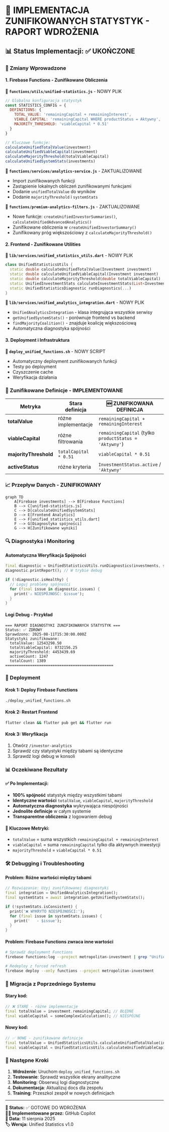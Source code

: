 # 🎯 IMPLEMENTACJA ZUNIFIKOWANYCH STATYSTYK - RAPORT WDROŻENIA

## 📊 Status Implementacji: ✅ UKOŃCZONE

### 🔧 Zmiany Wprowadzone

#### 1. **Firebase Functions - Zunifikowane Obliczenia**

**📁 `functions/utils/unified-statistics.js`** - NOWY PLIK
```javascript
// Globalna konfiguracja statystyk
const STATISTICS_CONFIG = {
  DEFINITIONS: {
    TOTAL_VALUE: 'remainingCapital + remainingInterest',
    VIABLE_CAPITAL: 'remainingCapital WHERE productStatus = Aktywny', 
    MAJORITY_THRESHOLD: 'viableCapital * 0.51'
  }
}

// Kluczowe funkcje:
calculateUnifiedTotalValue(investment)
calculateUnifiedViableCapital(investment) 
calculateMajorityThreshold(totalViableCapital)
calculateUnifiedSystemStats(investments)
```

**📁 `functions/services/analytics-service.js`** - ZAKTUALIZOWANE
- Import zunifikowanych funkcji
- Zastąpienie lokalnych obliczeń zunifikowanymi funkcjami
- Dodanie `unifiedTotalValue` do wyników
- Dodanie `majorityThreshold` i `systemStats`

**📁 `functions/premium-analytics-filters.js`** - ZAKTUALIZOWANE  
- Nowe funkcje: `createUnifiedInvestorSummaries()`, `calculateUnifiedAdvancedAnalytics()`
- Zunifikowane obliczenia w `createUnifiedInvestorSummary()`
- Zunifikowany próg większościowy z `calculateMajorityThreshold()`

#### 2. **Frontend - Zunifikowane Utilities**

**📁 `lib/services/unified_statistics_utils.dart`** - NOWY PLIK
```dart
class UnifiedStatisticsUtils {
  static double calculateUnifiedTotalValue(Investment investment)
  static double calculateUnifiedViableCapital(Investment investment)
  static double calculateMajorityThreshold(double totalViableCapital)
  static UnifiedInvestmentStats calculateInvestmentStats(List<Investment> investments)
  static UnifiedStatisticsDiagnostic runDiagnostics(...)
}
```

**📁 `lib/services/unified_analytics_integration.dart`** - NOWY PLIK
- `UnifiedAnalyticsIntegration` - klasa integrująca wszystkie serwisy
- `getUnifiedSystemStats()` - porównuje frontend vs backend
- `findMajorityCoalition()` - znajduje koalicję większościową
- Automatyczna diagnostyka spójności

#### 3. **Deployment i Infrastruktura**

**📁 `deploy_unified_functions.sh`** - NOWY SCRIPT
- Automatyczny deployment zunifikowanych funkcji
- Testy po deployment  
- Czyszczenie cache
- Weryfikacja działania

### 🎯 Zunifikowane Definicje - IMPLEMENTOWANE

| Metryka | Stara definicja | 🆕 ZUNIFIKOWANA DEFINICJA |
|---------|----------------|---------------------------|
| **totalValue** | różne implementacje | `remainingCapital + remainingInterest` |
| **viableCapital** | różne filtrowania | `remainingCapital` (tylko `productStatus = 'Aktywny'`) |
| **majorityThreshold** | `totalCapital * 0.51` | `viableCapital * 0.51` |
| **activeStatus** | różne kryteria | `InvestmentStatus.active` / `'Aktywny'` |

### 📈 Przepływ Danych - ZUNIFIKOWANY

```mermaid
graph TD
    A[Firebase investments] --> B[Firebase Functions]
    B --> C[unified-statistics.js]
    C --> D[calculateUnifiedSystemStats]
    D --> E[Frontend Analytics]
    E --> F[unified_statistics_utils.dart]
    F --> G[Diagnostyka spójności]
    G --> H[Zunifikowane wyniki]
```

### 🔍 Diagnostyka i Monitoring

#### Automatyczna Weryfikacja Spójności
```dart
final diagnostic = UnifiedStatisticsUtils.runDiagnostics(investments, serverStats);
diagnostic.printReport(); // W trybie debug

if (!diagnostic.isHealthy) {
  // Loguj problemy spójności
  for (final issue in diagnostic.issues) {
    print('⚠️ NIESPÓJNOŚĆ: $issue');
  }
}
```

#### Logi Debug - Przykład
```
=== RAPORT DIAGNOSTYKI ZUNIFIKOWANYCH STATYSTYK ===
Status: ✅ ZDROWY
Sprawdzono: 2025-08-11T15:30:00.000Z  
Statystyki zunifikowane:
  totalValue: 12543298.50
  totalViableCapital: 8732156.25
  majorityThreshold: 4453439.69
  activeCount: 1247
  totalCount: 1389
================================================
```

### 🚀 Deployment

#### Krok 1: Deploy Firebase Functions
```bash
./deploy_unified_functions.sh
```

#### Krok 2: Restart Frontend
```bash
flutter clean && flutter pub get && flutter run
```

#### Krok 3: Weryfikacja
1. Otwórz `/investor-analytics`
2. Sprawdź czy statystyki między tabami są identyczne
3. Sprawdź logi debug w konsoli

### 📊 Oczekiwane Rezultaty

#### ✅ Po Implementacji:
- **100% spójność** statystyk między wszystkimi tabami
- **Identyczne wartości** `totalValue`, `viableCapital`, `majorityThreshold`
- **Automatyczna diagnostyka** wykrywająca niespójności
- **Jednolite definicje** w całym systemie
- **Transparentne obliczenia** z logowaniem debug

#### 🎯 Kluczowe Metryki:
- `totalValue` = suma wszystkich `remainingCapital + remainingInterest`
- `viableCapital` = suma `remainingCapital` tylko dla aktywnych inwestycji
- `majorityThreshold` = `viableCapital * 0.51`

### 🛠️ Debugging i Troubleshooting

#### Problem: Różne wartości między tabami
```dart
// Rozwiązanie: Użyj zunifikowanej diagnostyki
final integration = UnifiedAnalyticsIntegration();
final systemStats = await integration.getUnifiedSystemStats();

if (!systemStats.isConsistent) {
  print('❌ WYKRYTO NIESPÓJNOŚCI:');
  for (final issue in systemStats.issues) {
    print('   - $issue');
  }
}
```

#### Problem: Firebase Functions zwraca inne wartości
```bash
# Sprawdź deployment Functions
firebase functions:log --project metropolitan-investment | grep "Unified"

# Redeploy z forced refresh
firebase deploy --only functions --project metropolitan-investment
```

### 🔄 Migracja z Poprzedniego Systemu

#### Stary kod:
```dart
// ❌ STARE - różne implementacje
final totalValue = investment.remainingCapital; // BŁĘDNE
final viableCapital = someComplexCalculation(); // NIESPÓJNE
```

#### Nowy kod:  
```dart  
// ✅ NOWE - zunifikowane definicje
final totalValue = UnifiedStatisticsUtils.calculateUnifiedTotalValue(investment);
final viableCapital = UnifiedStatisticsUtils.calculateUnifiedViableCapital(investment);
```

### 🎯 Następne Kroki

1. **Wdrożenie**: Uruchom `deploy_unified_functions.sh`
2. **Testowanie**: Sprawdź wszystkie ekrany analityczne
3. **Monitoring**: Obserwuj logi diagnostyczne
4. **Dokumentacja**: Aktualizuj docs dla zespołu
5. **Training**: Przeszkol zespół w nowych definicjach

---

**📝 Status:** ✅ GOTOWE DO WDROŻENIA  
**👨‍💻 Implementowane przez:** GitHub Copilot  
**📅 Data:** 11 sierpnia 2025  
**🏷️ Wersja:** Unified Statistics v1.0
